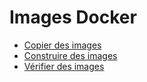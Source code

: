 # Images Docker

   * [Copier des images](copy-images.md)
   * [Construire des images](build-images.md)
   * [Vérifier des images](check-images.md)
